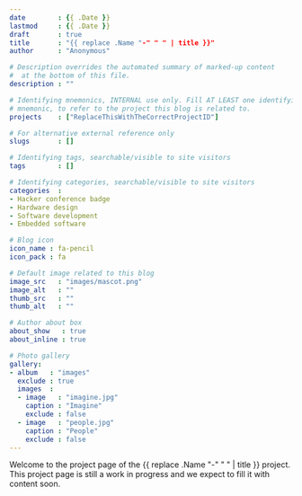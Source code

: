 ```yaml
---
date        : {{ .Date }}
lastmod     : {{ .Date }}
draft       : true
title       : "{{ replace .Name "-" " " | title }}"
author      : "Anonymous"

# Description overrides the automated summary of marked-up content
#  at the bottom of this file.
description : ""

# Identifying mnemonics, INTERNAL use only. Fill AT LEAST one identifying
# mnemonic, to refer to the project this blog is related to.
projects    : ["ReplaceThisWithTheCorrectProjectID"]

# For alternative external reference only
slugs       : []

# Identifying tags, searchable/visible to site visitors
tags        : []

# Identifying categories, searchable/visible to site visitors
categories  :
- Hacker conference badge
- Hardware design
- Software development
- Embedded software

# Blog icon
icon_name : fa-pencil
icon_pack : fa

# Default image related to this blog
image_src   : "images/mascot.png"
image_alt   : ""
thumb_src   : ""
thumb_alt   : ""

# Author about box
about_show   : true
about_inline : true

# Photo gallery
gallery:
- album   : "images"
  exclude : true
  images  :
  - image   : "imagine.jpg"
    caption : "Imagine"
    exclude : false
  - image   : "people.jpg"
    caption : "People"
    exclude : false
---
```


Welcome to the project page of the {{ replace .Name "-" " " | title }} project. This project page is still a work in progress and we expect to fill it with content soon.

